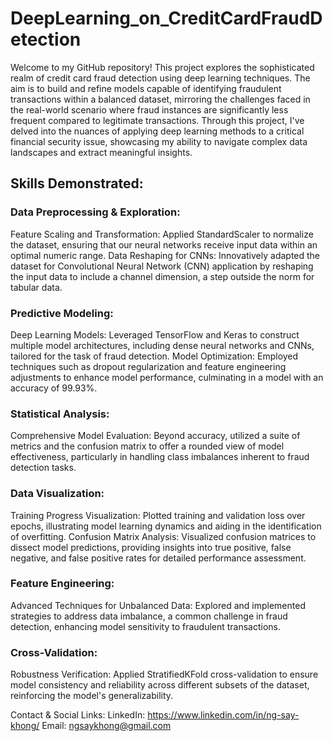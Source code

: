 # DeepLearning_on_CreditCardFraudDetection

Welcome to my GitHub repository! This project explores the sophisticated realm of credit card fraud detection using deep learning techniques. The aim is to build and refine models capable of identifying fraudulent transactions within a balanced dataset, mirroring the challenges faced in the real-world scenario where fraud instances are significantly less frequent compared to legitimate transactions. Through this project, I've delved into the nuances of applying deep learning methods to a critical financial security issue, showcasing my ability to navigate complex data landscapes and extract meaningful insights.


## Skills Demonstrated:

### Data Preprocessing & Exploration:

Feature Scaling and Transformation: Applied StandardScaler to normalize the dataset, ensuring that our neural networks receive input data within an optimal numeric range.
Data Reshaping for CNNs: Innovatively adapted the dataset for Convolutional Neural Network (CNN) application by reshaping the input data to include a channel dimension, a step outside the norm for tabular data.

### Predictive Modeling:

Deep Learning Models: Leveraged TensorFlow and Keras to construct multiple model architectures, including dense neural networks and CNNs, tailored for the task of fraud detection.
Model Optimization: Employed techniques such as dropout regularization and feature engineering adjustments to enhance model performance, culminating in a model with an accuracy of 99.93%.

### Statistical Analysis:
Comprehensive Model Evaluation: Beyond accuracy, utilized a suite of metrics and the confusion matrix to offer a rounded view of model effectiveness, particularly in handling class imbalances inherent to fraud detection tasks.

### Data Visualization:
Training Progress Visualization: Plotted training and validation loss over epochs, illustrating model learning dynamics and aiding in the identification of overfitting.
Confusion Matrix Analysis: Visualized confusion matrices to dissect model predictions, providing insights into true positive, false negative, and false positive rates for detailed performance assessment.

### Feature Engineering:
Advanced Techniques for Unbalanced Data: Explored and implemented strategies to address data imbalance, a common challenge in fraud detection, enhancing model sensitivity to fraudulent transactions.

### Cross-Validation:
Robustness Verification: Applied StratifiedKFold cross-validation to ensure model consistency and reliability across different subsets of the dataset, reinforcing the model's generalizability.

Contact & Social Links: LinkedIn: https://www.linkedin.com/in/ng-say-khong/ Email: ngsaykhong@gmail.com
